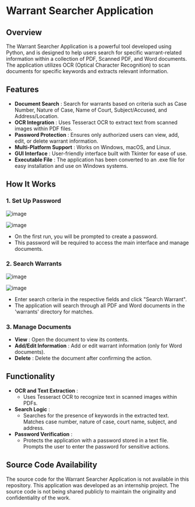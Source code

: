 # Warrant Searcher Application

## Overview
The Warrant Searcher Application is a powerful tool developed using Python, and is designed to help users search for specific warrant-related information within a collection of PDF, Scanned PDF, and Word documents. The application utilizes OCR (Optical Character Recognition) to scan documents for specific keywords and extracts relevant information.

## Features
- **Document Search** : Search for warrants based on criteria such as Case Number, Nature of Case, Name of Court, Subject/Accused, and Address/Location.
- **OCR Integration** : Uses Tesseract OCR to extract text from scanned images within PDF files.
- **Password Protection** : Ensures only authorized users can view, add, edit, or delete warrant information.
- **Multi-Platform Support** : Works on Windows, macOS, and Linux.
- **GUI Interface** : User-friendly interface built with Tkinter for ease of use.
- **Executable File** : The application has been converted to an .exe file for easy installation and use on Windows systems.

## How It Works
### 1. Set Up Password
![image](https://github.com/user-attachments/assets/c8886027-0548-4837-81a0-04eb7a3a5cfb)

![image](https://github.com/user-attachments/assets/d3d3aab8-0682-4d73-be94-634b30a7a300)

- On the first run, you will be prompted to create a password.
- This password will be required to access the main interface and manage documents.

### 2. Search Warrants
![image](https://github.com/user-attachments/assets/38b51696-aa8d-434f-a102-f0b3d31c7642)

![image](https://github.com/user-attachments/assets/6c6332c8-f947-4008-b8be-4da16a818e7c)

- Enter search criteria in the respective fields and click "Search Warrant".
- The application will search through all PDF and Word documents in the 'warrants' directory for matches.

### 3. Manage Documents
- **View** : Open the document to view its contents.
- **Add/Edit Information** : Add or edit warrant information (only for Word documents).
- **Delete** : Delete the document after confirming the action.

## Functionality
- **OCR and Text Extraction** :
    - Uses Tesseract OCR to recognize text in scanned images within PDFs.
- **Search Logic** :
    - Searches for the presence of keywords in the extracted text. Matches case number, nature of case, court name, subject, and address.
- **Password Verification** :
    - Protects the application with a password stored in a text file. Prompts the user to enter the password for sensitive actions.  

## Source Code Availability

The source code for the Warrant Searcher Application is not available in this repository. This application was developed as an internship project. The source code is not being shared publicly to maintain the originality and confidentiality of the work.
